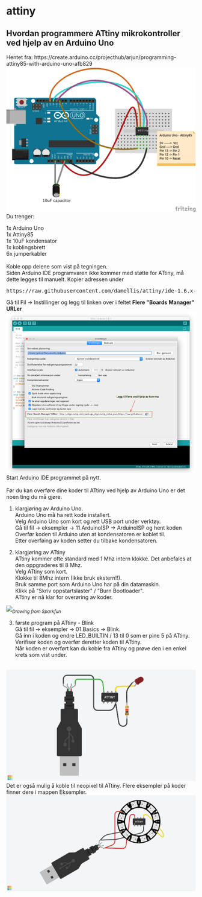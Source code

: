 # attiny

<h2>Hvordan programmere ATtiny mikrokontroller ved hjelp av en Arduino Uno</h2>
Hentet fra: https://create.arduino.cc/projecthub/arjun/programming-attiny85-with-arduino-uno-afb829
<br>


<img src="https://github.com/udirbetalab/attiny/blob/master/files/arduino-attiny_bb.png">
<br>
Du trenger:

1x Arduino Uno<br>
1x Attiny85<br>
1x 10uF kondensator<br>
1x koblingsbrett<br>
6x jumperkabler<br>
<br>
Koble opp delene som vist på tegningen. 
<br>
Siden Arduino IDE programvaren ikke kommer med støtte for ATtiny, må dette legges til manuelt.
<vr>
Kopier adressen under
<pre>
https://raw.githubusercontent.com/damellis/attiny/ide-1.6.x-boards-manager/package_damellis_attiny_index.json
</pre>
Gå til Fil -> Instillinger og legg til linken over i feltet <b>Flere "Boards Manager" URLer</b><br>
<img src="https://github.com/udirbetalab/attiny/blob/master/files/nye_kort_Arduino.png"><br>
Start Arduino IDE programmet på nytt.<br>
<br>
Før du kan overføre dine koder til ATtiny ved hjelp av Arduino Uno er det noen ting du må gjøre.
<br>
1. klargjøring av Arduino Uno.<br>
  Arduino Uno må ha rett kode installert.<br>
  Velg Arduino Uno som kort og rett USB port under verktøy.<br>
  Gå til fil -> eksempler -> 11.ArduinoISP -> ArduinoISP og hent koden<br>
  Overfør koden til Arduino uten at kondensatoren er koblet til.<br>
  Etter overføing av koden setter du tilbake kondensatoren.<br>
  
2. klargjøring av ATtiny<br>
  ATtiny kommer ofte standard med 1 Mhz intern klokke. Det anbefales at den oppgraderes til 8 Mhz.<br>
  Velg ATtiny som kort.<br>
  Klokke til 8Mhz intern (Ikke bruk ekstern!!).<br>
  Bruk samme port som Arduino Uno har på din datamaskin.<br>
  Klikk på "Skriv oppstartslaster" / "Burn Bootloader".<br>
  ATtiny er nå klar for overøring av koder.<br>

<img src="https://cdn.sparkfun.com/r/600-600/assets/f/8/f/d/9/52713d5b757b7fc0658b4567.png"><i><sub>Drawing from Sparkfun</i></sub> 
  
 3. første program på ATtiny - Blink<br>
  Gå til fil -> eksempler -> 01.Basics -> Blink.<br>
  Gå inn i koden og endre LED_BUILTIN / 13 til 0 som er pine 5 på ATtiny.<br>
  Verifiser koden og overfør deretter koden til ATtiny.<br>
  Når koden er overført kan du koble fra ATtiny og prøve den i en enkel krets som vist under.<br>
<br>
<img src="https://github.com/udirbetalab/attiny/blob/master/files/ATtiny%20blink.png">
<br>
Det er også mulig å koble til neopixel til ATtiny. Flere eksempler på koder finner dere i mappen Eksempler.
<img src="https://github.com/udirbetalab/attiny/blob/master/files/ATtiny%20neopixel%20ring.png">

  
  

